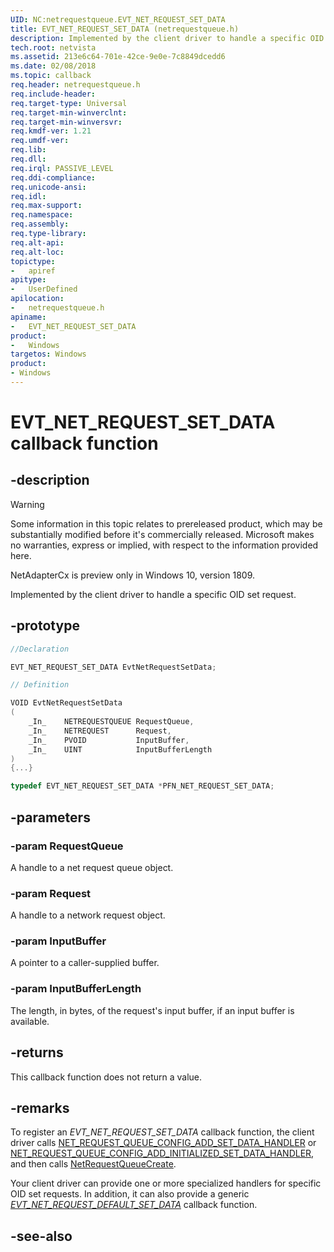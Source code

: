 ```yaml
---
UID: NC:netrequestqueue.EVT_NET_REQUEST_SET_DATA
title: EVT_NET_REQUEST_SET_DATA (netrequestqueue.h)
description: Implemented by the client driver to handle a specific OID set request.
tech.root: netvista
ms.assetid: 213e6c64-701e-42ce-9e0e-7c8849dcedd6
ms.date: 02/08/2018
ms.topic: callback
req.header: netrequestqueue.h
req.include-header:
req.target-type: Universal
req.target-min-winverclnt:
req.target-min-winversvr:
req.kmdf-ver: 1.21
req.umdf-ver:
req.lib:
req.dll:
req.irql: PASSIVE_LEVEL
req.ddi-compliance:
req.unicode-ansi:
req.idl:
req.max-support:
req.namespace:
req.assembly:
req.type-library: 
req.alt-api:
req.alt-loc:
topictype: 
-	apiref
apitype: 
-	UserDefined
apilocation: 
-	netrequestqueue.h
apiname: 
-	EVT_NET_REQUEST_SET_DATA
product:
-	Windows
targetos: Windows
product:
- Windows
---
```


# EVT_NET_REQUEST_SET_DATA callback function

## -description

> [!WARNING]
> Some information in this topic relates to prereleased product, which may be substantially modified before it's commercially released. Microsoft makes no warranties, express or implied, with respect to the information provided here.
>
> NetAdapterCx is preview only in Windows 10, version 1809.

Implemented by the client driver to handle a specific OID set request.

## -prototype

```c++
//Declaration

EVT_NET_REQUEST_SET_DATA EvtNetRequestSetData; 

// Definition

VOID EvtNetRequestSetData 
(
	_In_	NETREQUESTQUEUE	RequestQueue,
	_In_	NETREQUEST 		Request,
	_In_	PVOID 			InputBuffer,
	_In_	UINT 			InputBufferLength
)
{...}

typedef EVT_NET_REQUEST_SET_DATA *PFN_NET_REQUEST_SET_DATA;
```

## -parameters

### -param RequestQueue 
A handle to a net request queue object.

### -param Request 
A handle to a network request object.

### -param InputBuffer 
A pointer to a caller-supplied buffer.

### -param InputBufferLength 
The length, in bytes, of the request's input buffer, if an input buffer is available.

## -returns

This callback function does not return a value.

## -remarks
To register an *EVT_NET_REQUEST_SET_DATA* callback function, the client driver calls [NET_REQUEST_QUEUE_CONFIG_ADD_SET_DATA_HANDLER](nf-netrequestqueue-net_request_queue_config_add_set_data_handler.md) or [NET_REQUEST_QUEUE_CONFIG_ADD_INITIALIZED_SET_DATA_HANDLER](nf-netrequestqueue-net_request_queue_config_add_initialized_set_data_handler.md), and then calls [NetRequestQueueCreate](nf-netrequestqueue-netrequestqueuecreate.md).

Your client driver can provide one or more specialized handlers for specific OID set requests. In addition, it can also provide a generic *[EVT_NET_REQUEST_DEFAULT_SET_DATA](nc-netrequestqueue-evt_net_request_default_set_data.md)* callback function.



## -see-also
